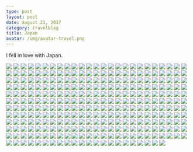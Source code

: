 ```yaml
---
type: post
layout: post
date: August 21, 2017
category: travelblog
title: Japan
avatar: /img/avatar-travel.png
---
```


I fell in love with Japan.

<img class='post-img' src='{{ "/img/travel/Japan/DSC_0080.jpg" }}'/>
<img class='post-img' src='{{ "/img/travel/Japan/IMG_20170727_144542.jpg" }}'/>
<img class='post-img' src='{{ "/img/travel/Japan/IMG_20170727_182942.jpg" }}'/>
<img class='post-img' src='{{ "/img/travel/Japan/IMG_20170727_184441.jpg" }}'/>
<img class='post-img' src='{{ "/img/travel/Japan/IMG_20170727_200330.jpg" }}'/>
<img class='post-img' src='{{ "/img/travel/Japan/IMG_20170727_210005.jpg" }}'/>
<img class='post-img' src='{{ "/img/travel/Japan/IMG_20170727_212751.jpg" }}'/>
<img class='post-img' src='{{ "/img/travel/Japan/IMG_20170727_222237.jpg" }}'/>
<img class='post-img' src='{{ "/img/travel/Japan/IMG_20170727_224914.jpg" }}'/>
<img class='post-img' src='{{ "/img/travel/Japan/IMG_20170727_231705.jpg" }}'/>
<img class='post-img' src='{{ "/img/travel/Japan/IMG_20170728_011257.jpg" }}'/>
<img class='post-img' src='{{ "/img/travel/Japan/IMG_20170728_013703.jpg" }}'/>
<img class='post-img' src='{{ "/img/travel/Japan/IMG_20170728_120305.jpg" }}'/>
<img class='post-img' src='{{ "/img/travel/Japan/IMG_20170728_122344.jpg" }}'/>
<img class='post-img' src='{{ "/img/travel/Japan/IMG_20170728_125957.jpg" }}'/>
<img class='post-img' src='{{ "/img/travel/Japan/IMG_20170728_130314.jpg" }}'/>
<img class='post-img' src='{{ "/img/travel/Japan/IMG_20170728_131445.jpg" }}'/>
<img class='post-img' src='{{ "/img/travel/Japan/IMG_20170728_132133.jpg" }}'/>
<img class='post-img' src='{{ "/img/travel/Japan/IMG_20170728_133724.jpg" }}'/>
<img class='post-img' src='{{ "/img/travel/Japan/IMG_20170728_134543.jpg" }}'/>
<img class='post-img' src='{{ "/img/travel/Japan/IMG_20170728_134602.jpg" }}'/>
<img class='post-img' src='{{ "/img/travel/Japan/IMG_20170728_134625.jpg" }}'/>
<img class='post-img' src='{{ "/img/travel/Japan/IMG_20170728_134720.jpg" }}'/>
<img class='post-img' src='{{ "/img/travel/Japan/IMG_20170728_134855.jpg" }}'/>
<img class='post-img' src='{{ "/img/travel/Japan/IMG_20170728_134936.jpg" }}'/>
<img class='post-img' src='{{ "/img/travel/Japan/IMG_20170728_135057.jpg" }}'/>
<img class='post-img' src='{{ "/img/travel/Japan/IMG_20170728_140126.jpg" }}'/>
<img class='post-img' src='{{ "/img/travel/Japan/IMG_20170728_143910.jpg" }}'/>
<img class='post-img' src='{{ "/img/travel/Japan/IMG_20170728_145020.jpg" }}'/>
<img class='post-img' src='{{ "/img/travel/Japan/IMG_20170728_145927.jpg" }}'/>
<img class='post-img' src='{{ "/img/travel/Japan/IMG_20170728_151631.jpg" }}'/>
<img class='post-img' src='{{ "/img/travel/Japan/IMG_20170728_153625.jpg" }}'/>
<img class='post-img' src='{{ "/img/travel/Japan/IMG_20170728_161403.jpg" }}'/>
<img class='post-img' src='{{ "/img/travel/Japan/IMG_20170728_161846.jpg" }}'/>
<img class='post-img' src='{{ "/img/travel/Japan/IMG_20170729_142511.jpg" }}'/>
<img class='post-img' src='{{ "/img/travel/Japan/IMG_20170729_145603.jpg" }}'/>
<img class='post-img' src='{{ "/img/travel/Japan/IMG_20170729_145749.jpg" }}'/>
<img class='post-img' src='{{ "/img/travel/Japan/IMG_20170729_150013.jpg" }}'/>
<img class='post-img' src='{{ "/img/travel/Japan/IMG_20170729_150308.jpg" }}'/>
<img class='post-img' src='{{ "/img/travel/Japan/IMG_20170729_152323.jpg" }}'/>
<img class='post-img' src='{{ "/img/travel/Japan/IMG_20170729_161927.jpg" }}'/>
<img class='post-img' src='{{ "/img/travel/Japan/IMG_20170729_164605.jpg" }}'/>
<img class='post-img' src='{{ "/img/travel/Japan/IMG_20170729_165238.jpg" }}'/>
<img class='post-img' src='{{ "/img/travel/Japan/IMG_20170729_170357.jpg" }}'/>
<img class='post-img' src='{{ "/img/travel/Japan/IMG_20170729_170512.jpg" }}'/>
<img class='post-img' src='{{ "/img/travel/Japan/IMG_20170729_171349.jpg" }}'/>
<img class='post-img' src='{{ "/img/travel/Japan/IMG_20170729_171417.jpg" }}'/>
<img class='post-img' src='{{ "/img/travel/Japan/IMG_20170729_171541.jpg" }}'/>
<img class='post-img' src='{{ "/img/travel/Japan/IMG_20170729_171934.jpg" }}'/>
<img class='post-img' src='{{ "/img/travel/Japan/IMG_20170729_172137.jpg" }}'/>
<img class='post-img' src='{{ "/img/travel/Japan/IMG_20170729_173115.jpg" }}'/>
<img class='post-img' src='{{ "/img/travel/Japan/IMG_20170729_173209.jpg" }}'/>
<img class='post-img' src='{{ "/img/travel/Japan/IMG_20170729_173448.jpg" }}'/>
<img class='post-img' src='{{ "/img/travel/Japan/IMG_20170729_174414.jpg" }}'/>
<img class='post-img' src='{{ "/img/travel/Japan/IMG_20170729_174726.jpg" }}'/>
<img class='post-img' src='{{ "/img/travel/Japan/IMG_20170729_180045.jpg" }}'/>
<img class='post-img' src='{{ "/img/travel/Japan/IMG_20170729_180248.jpg" }}'/>
<img class='post-img' src='{{ "/img/travel/Japan/IMG_20170729_200253.jpg" }}'/>
<img class='post-img' src='{{ "/img/travel/Japan/IMG_20170729_210706.jpg" }}'/>
<img class='post-img' src='{{ "/img/travel/Japan/IMG_20170729_225543.jpg" }}'/>
<img class='post-img' src='{{ "/img/travel/Japan/IMG_20170730_113601.jpg" }}'/>
<img class='post-img' src='{{ "/img/travel/Japan/IMG_20170730_114130.jpg" }}'/>
<img class='post-img' src='{{ "/img/travel/Japan/IMG_20170730_114326.jpg" }}'/>
<img class='post-img' src='{{ "/img/travel/Japan/IMG_20170730_114659.jpg" }}'/>
<img class='post-img' src='{{ "/img/travel/Japan/IMG_20170730_115707.jpg" }}'/>
<img class='post-img' src='{{ "/img/travel/Japan/IMG_20170730_122310.jpg" }}'/>
<img class='post-img' src='{{ "/img/travel/Japan/IMG_20170730_124552.jpg" }}'/>
<img class='post-img' src='{{ "/img/travel/Japan/IMG_20170730_125339.jpg" }}'/>
<img class='post-img' src='{{ "/img/travel/Japan/IMG_20170730_130908.jpg" }}'/>
<img class='post-img' src='{{ "/img/travel/Japan/IMG_20170730_140457.jpg" }}'/>
<img class='post-img' src='{{ "/img/travel/Japan/IMG_20170730_141743.jpg" }}'/>
<img class='post-img' src='{{ "/img/travel/Japan/IMG_20170730_142350.jpg" }}'/>
<img class='post-img' src='{{ "/img/travel/Japan/IMG_20170730_145354.jpg" }}'/>
<img class='post-img' src='{{ "/img/travel/Japan/IMG_20170730_170042.jpg" }}'/>
<img class='post-img' src='{{ "/img/travel/Japan/IMG_20170731_193201.jpg" }}'/>
<img class='post-img' src='{{ "/img/travel/Japan/IMG_20170731_204945.jpg" }}'/>
<img class='post-img' src='{{ "/img/travel/Japan/IMG_20170731_221243.jpg" }}'/>
<img class='post-img' src='{{ "/img/travel/Japan/IMG_20170731_223658.jpg" }}'/>
<img class='post-img' src='{{ "/img/travel/Japan/IMG_20170731_230056.jpg" }}'/>
<img class='post-img' src='{{ "/img/travel/Japan/IMG_20170801_130353.jpg" }}'/>
<img class='post-img' src='{{ "/img/travel/Japan/IMG_20170801_144512.jpg" }}'/>
<img class='post-img' src='{{ "/img/travel/Japan/IMG_20170801_151703.jpg" }}'/>
<img class='post-img' src='{{ "/img/travel/Japan/IMG_20170801_152212.jpg" }}'/>
<img class='post-img' src='{{ "/img/travel/Japan/IMG_20170801_153031.jpg" }}'/>
<img class='post-img' src='{{ "/img/travel/Japan/IMG_20170801_162056.jpg" }}'/>
<img class='post-img' src='{{ "/img/travel/Japan/IMG_20170801_162317.jpg" }}'/>
<img class='post-img' src='{{ "/img/travel/Japan/IMG_20170802_043222.jpg" }}'/>
<img class='post-img' src='{{ "/img/travel/Japan/IMG_20170802_043725.jpg" }}'/>
<img class='post-img' src='{{ "/img/travel/Japan/IMG_20170802_044426.jpg" }}'/>
<img class='post-img' src='{{ "/img/travel/Japan/IMG_20170802_044830.jpg" }}'/>
<img class='post-img' src='{{ "/img/travel/Japan/IMG_20170802_045137.jpg" }}'/>
<img class='post-img' src='{{ "/img/travel/Japan/IMG_20170802_045527.jpg" }}'/>
<img class='post-img' src='{{ "/img/travel/Japan/IMG_20170802_045616.jpg" }}'/>
<img class='post-img' src='{{ "/img/travel/Japan/IMG_20170802_050152.jpg" }}'/>
<img class='post-img' src='{{ "/img/travel/Japan/IMG_20170802_050736.jpg" }}'/>
<img class='post-img' src='{{ "/img/travel/Japan/IMG_20170802_051009.jpg" }}'/>
<img class='post-img' src='{{ "/img/travel/Japan/IMG_20170802_052012.jpg" }}'/>
<img class='post-img' src='{{ "/img/travel/Japan/IMG_20170802_052444.jpg" }}'/>
<img class='post-img' src='{{ "/img/travel/Japan/IMG_20170802_053145.jpg" }}'/>
<img class='post-img' src='{{ "/img/travel/Japan/IMG_20170802_053648.jpg" }}'/>
<img class='post-img' src='{{ "/img/travel/Japan/IMG_20170802_053703.jpg" }}'/>
<img class='post-img' src='{{ "/img/travel/Japan/IMG_20170802_054238.jpg" }}'/>
<img class='post-img' src='{{ "/img/travel/Japan/IMG_20170802_054322.jpg" }}'/>
<img class='post-img' src='{{ "/img/travel/Japan/IMG_20170802_055132.jpg" }}'/>
<img class='post-img' src='{{ "/img/travel/Japan/IMG_20170802_060158.jpg" }}'/>
<img class='post-img' src='{{ "/img/travel/Japan/IMG_20170802_060951.jpg" }}'/>
<img class='post-img' src='{{ "/img/travel/Japan/IMG_20170802_061029.jpg" }}'/>
<img class='post-img' src='{{ "/img/travel/Japan/IMG_20170802_061246.jpg" }}'/>
<img class='post-img' src='{{ "/img/travel/Japan/IMG_20170802_062735.jpg" }}'/>
<img class='post-img' src='{{ "/img/travel/Japan/IMG_20170802_063316.jpg" }}'/>
<img class='post-img' src='{{ "/img/travel/Japan/IMG_20170802_064345.jpg" }}'/>
<img class='post-img' src='{{ "/img/travel/Japan/IMG_20170802_070026.jpg" }}'/>
<img class='post-img' src='{{ "/img/travel/Japan/IMG_20170802_071741.jpg" }}'/>
<img class='post-img' src='{{ "/img/travel/Japan/IMG_20170802_073156.jpg" }}'/>
<img class='post-img' src='{{ "/img/travel/Japan/IMG_20170802_073659.jpg" }}'/>
<img class='post-img' src='{{ "/img/travel/Japan/IMG_20170802_074023.jpg" }}'/>
<img class='post-img' src='{{ "/img/travel/Japan/IMG_20170802_083601.jpg" }}'/>
<img class='post-img' src='{{ "/img/travel/Japan/IMG_20170802_084158.jpg" }}'/>
<img class='post-img' src='{{ "/img/travel/Japan/IMG_20170802_090022.jpg" }}'/>
<img class='post-img' src='{{ "/img/travel/Japan/IMG_20170802_091711.jpg" }}'/>
<img class='post-img' src='{{ "/img/travel/Japan/IMG_20170802_104116.jpg" }}'/>
<img class='post-img' src='{{ "/img/travel/Japan/IMG_20170802_111746.jpg" }}'/>
<img class='post-img' src='{{ "/img/travel/Japan/IMG_20170802_112038.jpg" }}'/>
<img class='post-img' src='{{ "/img/travel/Japan/IMG_20170803_144843.jpg" }}'/>
<img class='post-img' src='{{ "/img/travel/Japan/IMG_20170804_211613.jpg" }}'/>
<img class='post-img' src='{{ "/img/travel/Japan/IMG_20170805_175634.jpg" }}'/>
<img class='post-img' src='{{ "/img/travel/Japan/IMG_20170805_175709.jpg" }}'/>
<img class='post-img' src='{{ "/img/travel/Japan/IMG_20170805_203141.jpg" }}'/>
<img class='post-img' src='{{ "/img/travel/Japan/IMG_20170805_213609.jpg" }}'/>
<img class='post-img' src='{{ "/img/travel/Japan/IMG_20170805_213630.jpg" }}'/>
<img class='post-img' src='{{ "/img/travel/Japan/IMG_20170806_003931.jpg" }}'/>
<img class='post-img' src='{{ "/img/travel/Japan/IMG_20170806_145513.jpg" }}'/>
<img class='post-img' src='{{ "/img/travel/Japan/IMG_20170806_185900.jpg" }}'/>
<img class='post-img' src='{{ "/img/travel/Japan/IMG_20170806_211919.jpg" }}'/>
<img class='post-img' src='{{ "/img/travel/Japan/IMG_20170807_072550.jpg" }}'/>
<img class='post-img' src='{{ "/img/travel/Japan/IMG_20170807_072635.jpg" }}'/>
<img class='post-img' src='{{ "/img/travel/Japan/IMG_20170807_072816.jpg" }}'/>
<img class='post-img' src='{{ "/img/travel/Japan/IMG_20170807_073938.jpg" }}'/>
<img class='post-img' src='{{ "/img/travel/Japan/IMG_20170807_074022.jpg" }}'/>
<img class='post-img' src='{{ "/img/travel/Japan/IMG_20170807_074819.jpg" }}'/>
<img class='post-img' src='{{ "/img/travel/Japan/IMG_20170807_075220.jpg" }}'/>
<img class='post-img' src='{{ "/img/travel/Japan/IMG_20170807_080009.jpg" }}'/>
<img class='post-img' src='{{ "/img/travel/Japan/IMG_20170807_081113.jpg" }}'/>
<img class='post-img' src='{{ "/img/travel/Japan/IMG_20170807_081444.jpg" }}'/>
<img class='post-img' src='{{ "/img/travel/Japan/IMG_20170807_081618.jpg" }}'/>
<img class='post-img' src='{{ "/img/travel/Japan/IMG_20170807_081753.jpg" }}'/>
<img class='post-img' src='{{ "/img/travel/Japan/IMG_20170807_082059.jpg" }}'/>
<img class='post-img' src='{{ "/img/travel/Japan/IMG_20170807_082811.jpg" }}'/>
<img class='post-img' src='{{ "/img/travel/Japan/IMG_20170807_082950.jpg" }}'/>
<img class='post-img' src='{{ "/img/travel/Japan/IMG_20170807_083712.jpg" }}'/>
<img class='post-img' src='{{ "/img/travel/Japan/IMG_20170807_085320.jpg" }}'/>
<img class='post-img' src='{{ "/img/travel/Japan/IMG_20170807_085823.jpg" }}'/>
<img class='post-img' src='{{ "/img/travel/Japan/IMG_20170807_090137.jpg" }}'/>
<img class='post-img' src='{{ "/img/travel/Japan/IMG_20170807_090847.jpg" }}'/>
<img class='post-img' src='{{ "/img/travel/Japan/IMG_20170807_090855.jpg" }}'/>
<img class='post-img' src='{{ "/img/travel/Japan/IMG_20170807_093510.jpg" }}'/>
<img class='post-img' src='{{ "/img/travel/Japan/IMG_20170807_095540.jpg" }}'/>
<img class='post-img' src='{{ "/img/travel/Japan/IMG_20170807_100700.jpg" }}'/>
<img class='post-img' src='{{ "/img/travel/Japan/IMG_20170807_103705.jpg" }}'/>
<img class='post-img' src='{{ "/img/travel/Japan/IMG_20170807_104140.jpg" }}'/>
<img class='post-img' src='{{ "/img/travel/Japan/IMG_20170807_111837.jpg" }}'/>
<img class='post-img' src='{{ "/img/travel/Japan/IMG_20170807_111930.jpg" }}'/>
<img class='post-img' src='{{ "/img/travel/Japan/IMG_20170807_112101.jpg" }}'/>
<img class='post-img' src='{{ "/img/travel/Japan/IMG_20170807_121000.jpg" }}'/>
<img class='post-img' src='{{ "/img/travel/Japan/IMG_20170807_121152.jpg" }}'/>
<img class='post-img' src='{{ "/img/travel/Japan/IMG_20170807_121403.jpg" }}'/>
<img class='post-img' src='{{ "/img/travel/Japan/IMG_20170807_121739.jpg" }}'/>
<img class='post-img' src='{{ "/img/travel/Japan/IMG_20170807_122044.jpg" }}'/>
<img class='post-img' src='{{ "/img/travel/Japan/IMG_20170807_122327.jpg" }}'/>
<img class='post-img' src='{{ "/img/travel/Japan/IMG_20170807_123240.jpg" }}'/>
<img class='post-img' src='{{ "/img/travel/Japan/IMG_20170807_125511.jpg" }}'/>
<img class='post-img' src='{{ "/img/travel/Japan/IMG_20170807_125743.jpg" }}'/>
<img class='post-img' src='{{ "/img/travel/Japan/IMG_20170807_133101.jpg" }}'/>
<img class='post-img' src='{{ "/img/travel/Japan/IMG_20170807_142628.jpg" }}'/>
<img class='post-img' src='{{ "/img/travel/Japan/IMG_20170807_153258.jpg" }}'/>
<img class='post-img' src='{{ "/img/travel/Japan/IMG_20170807_153748.jpg" }}'/>
<img class='post-img' src='{{ "/img/travel/Japan/IMG_20170807_155002.jpg" }}'/>
<img class='post-img' src='{{ "/img/travel/Japan/IMG_20170807_161228.jpg" }}'/>
<img class='post-img' src='{{ "/img/travel/Japan/IMG_20170807_161419.jpg" }}'/>
<img class='post-img' src='{{ "/img/travel/Japan/IMG_20170807_204923.jpg" }}'/>
<img class='post-img' src='{{ "/img/travel/Japan/IMG_20170808_123345.jpg" }}'/>
<img class='post-img' src='{{ "/img/travel/Japan/IMG_20170808_150337.jpg" }}'/>
<img class='post-img' src='{{ "/img/travel/Japan/IMG_20170809_001044.jpg" }}'/>
<img class='post-img' src='{{ "/img/travel/Japan/IMG_20170809_134329.jpg" }}'/>
<img class='post-img' src='{{ "/img/travel/Japan/IMG_20170810_122648.jpg" }}'/>
<img class='post-img' src='{{ "/img/travel/Japan/IMG_20170810_134749.jpg" }}'/>
<img class='post-img' src='{{ "/img/travel/Japan/IMG_20170810_150859.jpg" }}'/>
<img class='post-img' src='{{ "/img/travel/Japan/IMG_20170810_150945.jpg" }}'/>
<img class='post-img' src='{{ "/img/travel/Japan/IMG_20170810_151228.jpg" }}'/>
<img class='post-img' src='{{ "/img/travel/Japan/IMG_20170810_151857.jpg" }}'/>
<img class='post-img' src='{{ "/img/travel/Japan/IMG_20170810_151909.jpg" }}'/>
<img class='post-img' src='{{ "/img/travel/Japan/IMG_20170811_130059.jpg" }}'/>
<img class='post-img' src='{{ "/img/travel/Japan/IMG_20170811_132233.jpg" }}'/>
<img class='post-img' src='{{ "/img/travel/Japan/IMG_20170811_132659.jpg" }}'/>
<img class='post-img' src='{{ "/img/travel/Japan/IMG_20170811_132911.jpg" }}'/>
<img class='post-img' src='{{ "/img/travel/Japan/IMG_20170811_133208.jpg" }}'/>
<img class='post-img' src='{{ "/img/travel/Japan/IMG_20170811_133227.jpg" }}'/>
<img class='post-img' src='{{ "/img/travel/Japan/IMG_20170811_133353.jpg" }}'/>
<img class='post-img' src='{{ "/img/travel/Japan/IMG_20170811_134330.jpg" }}'/>
<img class='post-img' src='{{ "/img/travel/Japan/IMG_20170811_134421.jpg" }}'/>
<img class='post-img' src='{{ "/img/travel/Japan/IMG_20170811_134444.jpg" }}'/>
<img class='post-img' src='{{ "/img/travel/Japan/IMG_20170811_134847.jpg" }}'/>
<img class='post-img' src='{{ "/img/travel/Japan/IMG_20170811_134937.jpg" }}'/>
<img class='post-img' src='{{ "/img/travel/Japan/IMG_20170811_135349.jpg" }}'/>
<img class='post-img' src='{{ "/img/travel/Japan/IMG_20170811_135540.jpg" }}'/>
<img class='post-img' src='{{ "/img/travel/Japan/IMG_20170811_135709.jpg" }}'/>
<img class='post-img' src='{{ "/img/travel/Japan/IMG_20170811_141743.jpg" }}'/>
<img class='post-img' src='{{ "/img/travel/Japan/IMG_20170811_151210.jpg" }}'/>
<img class='post-img' src='{{ "/img/travel/Japan/IMG_20170811_153454.jpg" }}'/>
<img class='post-img' src='{{ "/img/travel/Japan/IMG_20170811_154542.jpg" }}'/>
<img class='post-img' src='{{ "/img/travel/Japan/IMG_20170811_163040.jpg" }}'/>
<img class='post-img' src='{{ "/img/travel/Japan/IMG_20170811_164322.jpg" }}'/>
<img class='post-img' src='{{ "/img/travel/Japan/IMG_20170811_164339.jpg" }}'/>
<img class='post-img' src='{{ "/img/travel/Japan/IMG_20170811_164554.jpg" }}'/>
<img class='post-img' src='{{ "/img/travel/Japan/IMG_20170811_165327.jpg" }}'/>
<img class='post-img' src='{{ "/img/travel/Japan/IMG_20170811_165925.jpg" }}'/>
<img class='post-img' src='{{ "/img/travel/Japan/IMG_20170811_170145.jpg" }}'/>
<img class='post-img' src='{{ "/img/travel/Japan/IMG_20170811_170338.jpg" }}'/>
<img class='post-img' src='{{ "/img/travel/Japan/IMG_20170811_170526.jpg" }}'/>
<img class='post-img' src='{{ "/img/travel/Japan/IMG_20170811_170623.jpg" }}'/>
<img class='post-img' src='{{ "/img/travel/Japan/IMG_20170811_170746.jpg" }}'/>
<img class='post-img' src='{{ "/img/travel/Japan/IMG_20170811_171412.jpg" }}'/>
<img class='post-img' src='{{ "/img/travel/Japan/IMG_20170811_171637.jpg" }}'/>
<img class='post-img' src='{{ "/img/travel/Japan/IMG_20170811_171827.jpg" }}'/>
<img class='post-img' src='{{ "/img/travel/Japan/IMG_20170811_172206.jpg" }}'/>
<img class='post-img' src='{{ "/img/travel/Japan/IMG_20170811_172827.jpg" }}'/>
<img class='post-img' src='{{ "/img/travel/Japan/IMG_20170811_222349.jpg" }}'/>
<img class='post-img' src='{{ "/img/travel/Japan/IMG_20170812_121739.jpg" }}'/>
<img class='post-img' src='{{ "/img/travel/Japan/IMG_20170812_173105.jpg" }}'/>
<img class='post-img' src='{{ "/img/travel/Japan/IMG_20170812_181525.jpg" }}'/>
<img class='post-img' src='{{ "/img/travel/Japan/IMG_20170812_183611.jpg" }}'/>
<img class='post-img' src='{{ "/img/travel/Japan/IMG_20170812_183833.jpg" }}'/>
<img class='post-img' src='{{ "/img/travel/Japan/IMG_20170812_184108.jpg" }}'/>
<img class='post-img' src='{{ "/img/travel/Japan/IMG_20170812_191857.jpg" }}'/>
<img class='post-img' src='{{ "/img/travel/Japan/IMG_20170812_193452.jpg" }}'/>
<img class='post-img' src='{{ "/img/travel/Japan/IMG_20170812_194731.jpg" }}'/>
<img class='post-img' src='{{ "/img/travel/Japan/IMG_20170812_194843.jpg" }}'/>
<img class='post-img' src='{{ "/img/travel/Japan/IMG_20170812_203232.jpg" }}'/>
<img class='post-img' src='{{ "/img/travel/Japan/IMG_20170812_211606.jpg" }}'/>
<img class='post-img' src='{{ "/img/travel/Japan/IMG_20170812_211620.jpg" }}'/>
<img class='post-img' src='{{ "/img/travel/Japan/IMG_20170813_153715.jpg" }}'/>
<img class='post-img' src='{{ "/img/travel/Japan/IMG_20170813_164508.jpg" }}'/>
<img class='post-img' src='{{ "/img/travel/Japan/IMG_20170813_172108.jpg" }}'/>
<img class='post-img' src='{{ "/img/travel/Japan/IMG_20170813_172119.jpg" }}'/>
<img class='post-img' src='{{ "/img/travel/Japan/IMG_20170813_173226.jpg" }}'/>
<img class='post-img' src='{{ "/img/travel/Japan/IMG_20170813_181808.jpg" }}'/>
<img class='post-img' src='{{ "/img/travel/Japan/IMG_20170813_183148.jpg" }}'/>
<img class='post-img' src='{{ "/img/travel/Japan/IMG_20170813_183633.jpg" }}'/>
<img class='post-img' src='{{ "/img/travel/Japan/IMG_20170813_184209.jpg" }}'/>
<img class='post-img' src='{{ "/img/travel/Japan/IMG_20170813_190454.jpg" }}'/>
<img class='post-img' src='{{ "/img/travel/Japan/IMG_20170813_193247.jpg" }}'/>
<img class='post-img' src='{{ "/img/travel/Japan/IMG_20170813_193642.jpg" }}'/>
<img class='post-img' src='{{ "/img/travel/Japan/IMG_20170813_195309.jpg" }}'/>
<img class='post-img' src='{{ "/img/travel/Japan/IMG_20170813_203011.jpg" }}'/>
<img class='post-img' src='{{ "/img/travel/Japan/IMG_20170813_203403.jpg" }}'/>
<img class='post-img' src='{{ "/img/travel/Japan/IMG_20170813_203510.jpg" }}'/>
<img class='post-img' src='{{ "/img/travel/Japan/IMG_20170813_205006.jpg" }}'/>
<img class='post-img' src='{{ "/img/travel/Japan/IMG_20170813_212149.jpg" }}'/>
<img class='post-img' src='{{ "/img/travel/Japan/IMG_20170813_221913.jpg" }}'/>
<img class='post-img' src='{{ "/img/travel/Japan/IMG_20170814_052956.jpg" }}'/>
<img class='post-img' src='{{ "/img/travel/Japan/IMG_20170814_053151.jpg" }}'/>
<img class='post-img' src='{{ "/img/travel/Japan/IMG_20170814_053553.jpg" }}'/>
<img class='post-img' src='{{ "/img/travel/Japan/IMG_20170814_060658.jpg" }}'/>
<img class='post-img' src='{{ "/img/travel/Japan/IMG_20170814_174913.jpg" }}'/>
<img class='post-img' src='{{ "/img/travel/Japan/IMG_20170815_104631.jpg" }}'/>
<img class='post-img' src='{{ "/img/travel/Japan/IMG_20170815_105700.jpg" }}'/>
<img class='post-img' src='{{ "/img/travel/Japan/IMG_20170815_110954.jpg" }}'/>
<img class='post-img' src='{{ "/img/travel/Japan/IMG_20170815_111053.jpg" }}'/>
<img class='post-img' src='{{ "/img/travel/Japan/IMG_20170815_223925.jpg" }}'/>
<img class='post-img' src='{{ "/img/travel/Japan/IMG_20170816_143609.jpg" }}'/>
<img class='post-img' src='{{ "/img/travel/Japan/IMG_20170816_144147.jpg" }}'/>
<img class='post-img' src='{{ "/img/travel/Japan/IMG_20170816_144514.jpg" }}'/>
<img class='post-img' src='{{ "/img/travel/Japan/IMG_20170816_145245.jpg" }}'/>
<img class='post-img' src='{{ "/img/travel/Japan/IMG_20170816_150415.jpg" }}'/>
<img class='post-img' src='{{ "/img/travel/Japan/IMG_20170816_155051.jpg" }}'/>
<img class='post-img' src='{{ "/img/travel/Japan/IMG_20170816_182050.jpg" }}'/>
<img class='post-img' src='{{ "/img/travel/Japan/IMG_20170816_185531.jpg" }}'/>
<img class='post-img' src='{{ "/img/travel/Japan/IMG_20170816_191325.jpg" }}'/>
<img class='post-img' src='{{ "/img/travel/Japan/IMG_20170816_201041.jpg" }}'/>
<img class='post-img' src='{{ "/img/travel/Japan/IMG_20170819_150058.jpg" }}'/>
<img class='post-img' src='{{ "/img/travel/Japan/IMG_20170819_151428.jpg" }}'/>
<img class='post-img' src='{{ "/img/travel/Japan/IMG_20170819_161215.jpg" }}'/>
<img class='post-img' src='{{ "/img/travel/Japan/IMG_20170819_172219.jpg" }}'/>
<img class='post-img' src='{{ "/img/travel/Japan/IMG_20170819_203812.jpg" }}'/>
<img class='post-img' src='{{ "/img/travel/Japan/IMG_2201.jpg" }}'/>
<img class='post-img' src='{{ "/img/travel/Japan/IMG_2358.jpg" }}'/>
<img class='post-img' src='{{ "/img/travel/Japan/IMG_6341.jpg" }}'/>
<img class='post-img' src='{{ "/img/travel/Japan/IMG_7819.jpg" }}'/>
<img class='post-img' src='{{ "/img/travel/Japan/IMG_7832.jpg" }}'/>
<img class='post-img' src='{{ "/img/travel/Japan/IMG_7842.jpg" }}'/>
<img class='post-img' src='{{ "/img/travel/Japan/IMG_7857.jpg" }}'/>
<img class='post-img' src='{{ "/img/travel/Japan/PANO_20170807_094059.jpg" }}'/>
<img class='post-img' src='{{ "/img/travel/Japan/image4-1.jpg" }}'/>
<img class='post-img' src='{{ "/img/travel/Japan/image5-1.jpg" }}'/>
<img class='post-img' src='{{ "/img/travel/Japan/image5.jpg" }}'/>
<img class='post-img' src='{{ "/img/travel/Japan/image6.jpg" }}'/>
<img class='post-img' src='{{ "/img/travel/Japan/image8.jpg" }}'/>
